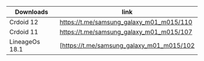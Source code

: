 |Downloads|link|
|----------|---|
|Crdoid 12 |https://t.me/samsung_galaxy_m01_m015/110|
|Crdoid 11 |https://t.me/samsung_galaxy_m01_m015/107|
|LineageOs 18.1 |[https://t.me/samsung_galaxy_m01_m015/102|
